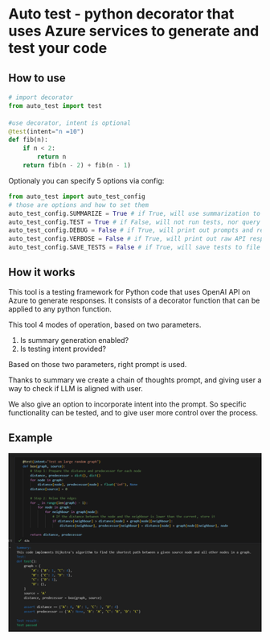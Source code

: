 # Auto test - python decorator that uses Azure services to generate and test your code

## How to use

```python
# import decorator
from auto_test import test

#use decorator, intent is optional
@test(intent="n =10")
def fib(n):
    if n < 2:
        return n
    return fib(n - 2) + fib(n - 1)

```

Optionaly you can specify 5 options via config:
```python
from auto_test import auto_test_config
# those are options and how to set them
auto_test_config.SUMMARIZE = True # if True, will use summarization to create prompt
auto_test_config.TEST = True # if False, will not run tests, nor query API
auto_test_config.DEBUG = False # if True, will print out prompts and responses
auto_test_config.VERBOSE = False # if True, will print out raw API responses
auto_test_config.SAVE_TESTS = False # if True, will save tests to file for inspection
```

## How it works

This tool is a testing framework for Python code that uses OpenAI API on Azure to generate responses. It consists of a decorator function that can be applied to any python function.

This tool 4 modes of operation, based on two parameters.
1. Is summary generation enabled?
2. Is testing intent provided?

Based on those two parameters, right prompt is used.

Thanks to summary we create a chain of thoughts prompt, and giving user a way to check if LLM is aligned with user.

We also give an option to incorporate intent into the prompt. So specific functionality can be tested, and to give user more control over the process.

## Example
![Alt text](images/auto_test.png "Example behavior")